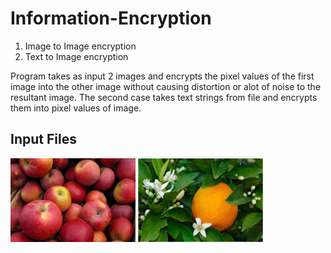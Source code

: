 # Information-Encryption

1) Image to Image encryption
2) Text to Image encryption

Program takes as input 2 images and encrypts the pixel values of the first image into the other image without causing distortion or alot of noise to the resultant image. The second case takes text strings from file and encrypts them into pixel values of image.

## Input Files
<img src="/apples.jpg" width=200>
<img src="/orange.jpg" width=200>
